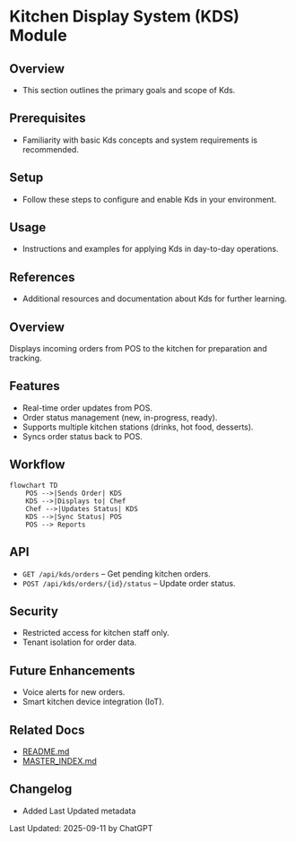 # Kitchen Display System (KDS) Module

## Overview
- This section outlines the primary goals and scope of Kds.

## Prerequisites
- Familiarity with basic Kds concepts and system requirements is recommended.

## Setup
- Follow these steps to configure and enable Kds in your environment.

## Usage
- Instructions and examples for applying Kds in day-to-day operations.

## References
- Additional resources and documentation about Kds for further learning.


## Overview
Displays incoming orders from POS to the kitchen for preparation and tracking.

## Features
- Real-time order updates from POS.  
- Order status management (new, in-progress, ready).  
- Supports multiple kitchen stations (drinks, hot food, desserts).  
- Syncs order status back to POS.  

## Workflow
```mermaid
flowchart TD
    POS -->|Sends Order| KDS
    KDS -->|Displays to| Chef
    Chef -->|Updates Status| KDS
    KDS -->|Sync Status| POS
    POS --> Reports
```

## API
- `GET /api/kds/orders` – Get pending kitchen orders.  
- `POST /api/kds/orders/{id}/status` – Update order status.  

## Security
- Restricted access for kitchen staff only.  
- Tenant isolation for order data.  

## Future Enhancements
- Voice alerts for new orders.  
- Smart kitchen device integration (IoT).

## Related Docs
- [README.md](README.md)
- [MASTER_INDEX.md](MASTER_INDEX.md)


## Changelog
- Added Last Updated metadata

Last Updated: 2025-09-11 by ChatGPT
